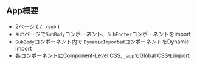 ## App概要
- 2ページ ( `/`, `/sub` )
- subページで`SubBody`コンポーネント、`SubFooter`コンポーネントをimport
- `SubBody`コンポーネント内で `DynamicImported`コンポーネントをDynamic import
- 各コンポーネントにComponent-Level CSS, `_app`でGlobal CSSをimport
